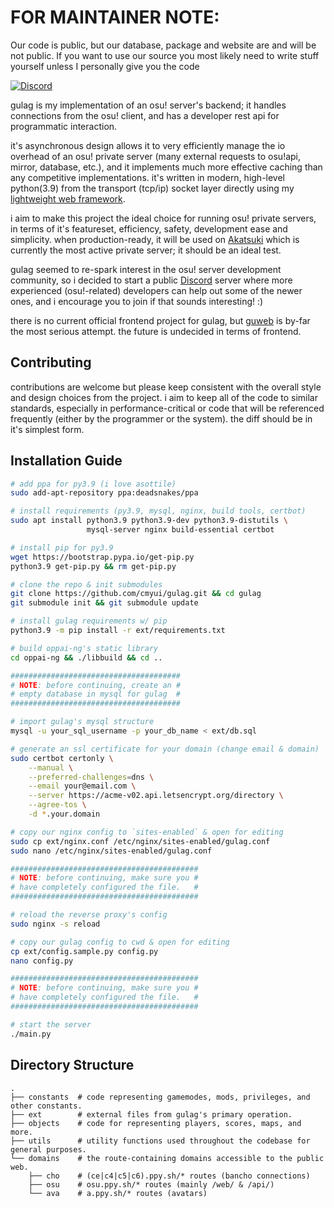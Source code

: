 # FOR MAINTAINER NOTE:
Our code is public, but our database, package and website are and will be not public. If you want to use our source you most likely need to write stuff yourself unless I personally give you the code

[![Discord](https://discordapp.com/api/guilds/748687781605408908/widget.png?style=shield)](https://discord.gg/ShEQgUx)

gulag is my implementation of an osu! server's backend; it handles connections
from the osu! client, and has a developer rest api for programmatic interaction.

it's asynchronous design allows it to very efficiently manage the io overhead of an
osu! private server (many external requests to osu!api, mirror, database, etc.),
and it implements much more effective caching than any competitive implementations.
it's written in modern, high-level python(3.9) from the transport (tcp/ip) socket
layer directly using my [lightweight web framework](https://github.com/cmyui/cmyui_pkg).

i aim to make this project the ideal choice for running osu! private servers,
in terms of it's featureset, efficiency, safety, development ease and simplicity.
when production-ready, it will be used on [Akatsuki](https://akatsuki.pw) which
is currently the most active private server; it should be an ideal test.

gulag seemed to re-spark interest in the osu! server development community,
so i decided to start a public [Discord](https://discord.gg/ShEQgUx) server where
more experienced (osu!-related) developers can help out some of the newer ones,
and i encourage you to join if that sounds interesting! :)

there is no current official frontend project for gulag, but [guweb](https://github.com/Varkaria/guweb)
is by-far the most serious attempt. the future is undecided in terms of frontend.

Contributing
-------------
contributions are welcome but please keep consistent with the overall style and
design choices from the project. i aim to keep all of the code to similar standards,
especially in performance-critical or code that will be referenced frequently
(either by the programmer or the system). the diff should be in it's simplest form.

Installation Guide
-------------
```sh
# add ppa for py3.9 (i love asottile)
sudo add-apt-repository ppa:deadsnakes/ppa

# install requirements (py3.9, mysql, nginx, build tools, certbot)
sudo apt install python3.9 python3.9-dev python3.9-distutils \
                 mysql-server nginx build-essential certbot

# install pip for py3.9
wget https://bootstrap.pypa.io/get-pip.py
python3.9 get-pip.py && rm get-pip.py

# clone the repo & init submodules
git clone https://github.com/cmyui/gulag.git && cd gulag
git submodule init && git submodule update

# install gulag requirements w/ pip
python3.9 -m pip install -r ext/requirements.txt

# build oppai-ng's static library
cd oppai-ng && ./libbuild && cd ..

######################################
# NOTE: before continuing, create an #
# empty database in mysql for gulag  #
######################################

# import gulag's mysql structure
mysql -u your_sql_username -p your_db_name < ext/db.sql

# generate an ssl certificate for your domain (change email & domain)
sudo certbot certonly \
    --manual \
    --preferred-challenges=dns \
    --email your@email.com \
    --server https://acme-v02.api.letsencrypt.org/directory \
    --agree-tos \
    -d *.your.domain

# copy our nginx config to `sites-enabled` & open for editing
sudo cp ext/nginx.conf /etc/nginx/sites-enabled/gulag.conf
sudo nano /etc/nginx/sites-enabled/gulag.conf

##########################################
# NOTE: before continuing, make sure you #
# have completely configured the file.   #
##########################################

# reload the reverse proxy's config
sudo nginx -s reload

# copy our gulag config to cwd & open for editing
cp ext/config.sample.py config.py
nano config.py

##########################################
# NOTE: before continuing, make sure you #
# have completely configured the file.   #
##########################################

# start the server
./main.py
```

Directory Structure
------
    .
    ├── constants  # code representing gamemodes, mods, privileges, and other constants.
    ├── ext        # external files from gulag's primary operation.
    ├── objects    # code for representing players, scores, maps, and more.
    ├── utils      # utility functions used throughout the codebase for general purposes.
    └── domains    # the route-containing domains accessible to the public web.
        ├── cho    # (ce|c4|c5|c6).ppy.sh/* routes (bancho connections)
        ├── osu    # osu.ppy.sh/* routes (mainly /web/ & /api/)
        └── ava    # a.ppy.sh/* routes (avatars)

